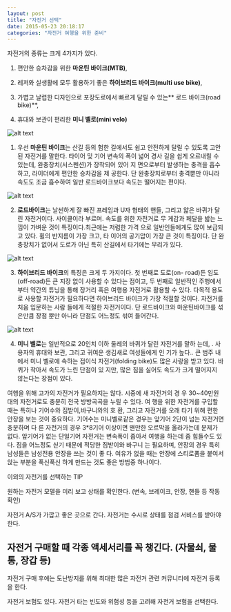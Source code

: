 ```yaml
---
layout: post
title: "자전거 선택"
date: 2015-05-23 20:18:17
categories: "자전거 여행을 위한 준비"
---
```



자전거의 종류는 크게 4가지가 있다.


 1) 편안한 승차감을 위한 **마운틴 바이크(MTB)**,
 
 2) 레저와 실생활에 모두 활용하기 좋은 **하이브리드 바이크(multi use bike)**,
 
 3) 가볍고 날렵한 디자인으로 포장도로에서 빠르게 달릴 수 있는** 로드 바이크(road bike)**,
 
 4) 휴대와 보관이 편리한 **미니 벨로(mini velo)**

![alt text](http://postfiles4.naver.net/20091031_275/dooguyy_1256968175785QGAW2_jpg/dsc_0900_dooguyy.jpg?type=w2)

 1. 우선 **마운틴 바이크**는 산길 등의 험한 길에서도 쉽고 안전하게 달릴 수 
있도록 고안된 자전거를 말한다. 타이어 및 기어 변속의 폭이 넓어 경사 
길을 쉽게 오르내릴 수 있는데, 완충장치(서스펜션)가 장착되어 있어 지
면으로부터 발생하는 충격을 흡수하고, 라이더에게 편안한 승차감을 제
공한다. 단 완충장치로부터 충격뿐만 아니라 속도도 조금 흡수하여 일반 
로드바이크보다 속도는 떨어지는 편이다.

![alt text](http://postfiles7.naver.net/20111223_38/mmvszcxl_1324594655784eHFl9_JPEG/1.jpg?type=w3)

 2. **로드바이크**는 날씬하게 잘 빠진 프레임과 U자 형태의 핸들, 그리고 얇은 
바퀴가 달린 자전거이다. 사이클이라 부르며. 속도를 위한 자전거로 무
게감과 페달을 밟는 느낌이 가벼운 것이 특징이다.최근에는 저렴한 가격
으로 일반인들에게도 많이 보급되고 있다. 휠의 반지름이 가장 크고, 타
이어의 공기압이 가장 큰 것이 특징이다. 단 완충장치가 없어서 도로가 
아닌 특히 산길에서 타기에는 무리가 있다.

 ![alt text](http://imgnews.naver.net/image/076/2013/04/17/2013041701001379300107771_59_20130417133302.jpg?type=w540)
 
 3. **하이브리드 바이크**의 특징은 크게 두 가지이다. 첫 번째로 도로(on-
road)든 임도(off-road)든 큰 지장 없이 사용할 수 있다는 점이고, 두 
번째로 일반적인 주행에서부터 약간의 튜닝을 통해 장거리 혹은 여행용 
자전거로 활용할 수 있다. 다목적 용도로 사용할 자전거가 필요하다면 
하이브리드 바이크가 가장 적절할 것이다. 자전거를 처음 입문하는 사람
들에게 적절한 자전거이다. 단 로드바이크와 마운틴바이크를 섞은만큼 
장점 뿐만 아니라 단점도 어느정도 섞여 들어간다.


![alt text](http://postfiles6.naver.net/20120305_181/hanaonedoo_1330930231471rkWM1_JPEG/0018.jpg?type=w2)

 4. **미니 벨로**는 일반적으로 20인치 이하 둘레의 바퀴가 달린 자전거를 말하
는데, . 사용자의 휴대와 보관, 그리고 귀여운 생김새로 여성들에게 인
기가 높다.. 큰 범주 내에서 미니 벨로에 속하는 접이식 자전거(folding 
bike)도 많은 사랑을 받고 있다. 바퀴가 작아서 속도가 느린 단점이 있
지만, 많은 짐을 실어도 속도가 크게 떨어지지 않는다는 장점이 있다.




 여행을 위해 고가의 자전거가 필요하지는 않다. 시중에 새 자전거의 경
우 30~40만원대의 자전거로도 충분히 전국 방방곡곡을 누릴 수 있다. 여
행을 위한 자전거를 구입할 때는 특히나 기어수와 짐받이,바구니와의 호
환, 그리고 자전거를 오래 타기 위해 편한 안장을 보는 것이 중요하다.
기어수는 미니벨로같은 경우는 앞기어 2단이 넘는 자전거면 충분하며 다
른 자전거의 경우 3*8기어 이상이면 왠만한 오르막을 올라가는데 문제가 
없다. 앞기어가 없는 단일기어 자전거는 변속폭이 좁아서 여행을 하는데 
좀 힘들수도 있다. 짐을 어느정도 싣기 때문에 적당한 짐받이와 바구니
는 필요하며, 안장의 경우 특히 남성들은 남성전용 안장을 쓰는 것이 좋
다. 여유가 없을 때는 안장에 스티로폼을 붙여서 앉는 부분을 푹신푹신
하게 만드는 것도 좋은 방법중 하나이다.


이외의 자전거를 선택하는 TIP

원하는 자전거 모델을 미리 보고 상태를 확인한다. (변속, 브레이크, 안장, 핸들 등 작동 확인)

자전거 A/S가 가깝고 좋은 곳으로 간다. 자전거는 수시로 상태를 점검 서비스를 받아야 한다.

자전거 구매할 때 각종 액세서리를 꼭 챙긴다. (자물쇠, 물통, 장갑 등)
-
 자전거 구매 후에는 도난방지를 위해 최대한 많은 자전거 관련 커뮤니티에 자전거 등록을 한다.
 
자전거 보험도 있다. 자전거 타는 빈도와 위험성 등을 고려해 자전거 보험을 선택한다.
